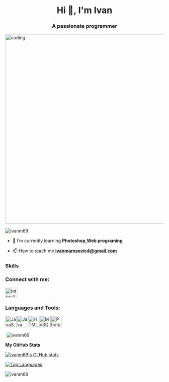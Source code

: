 <h1 align="center">Hi 👋, I'm Ivan</h1>
<h3 align="center">A passionate programmer</h3>
<img align="center" alt="coding" width="600" src="https://media4.giphy.com/media/qgQUggAC3Pfv687qPC/giphy.gif" >
<p align="left"> <img src="https://komarev.com/ghpvc/?username=ivanm69&label=Profile%20views&color=0e75b6&style=flat" alt="ivanm69" /> </p>


- 🌱 I’m currently learning **Photoshop,Web programing**

- 📫 How to reach me **ivanmarosevic4@gmail.com**
### Skills


<h3 align="left">Connect with me:</h3>
<p align="left">
<a href="https://www.linkedin.com/in/ivan-maro%C5%A1evi%C4%87-b23893169/" target="blank"><img align="center" src="https://raw.githubusercontent.com/rahuldkjain/github-profile-readme-generator/master/src/images/icons/Social/linked-in-alt.svg" alt="https://www.linkedin.com/in/ivan-maro%c5%a1evi%c4%87-b23893169/" height="30" width="40" /></a>
</p>

<h3 align="left">Languages and Tools:</h3>

<p align="left">
<a href="https://developer.mozilla.org/en-US/docs/Web/JavaScript" target="_blank" rel="noreferrer"><img src="https://raw.githubusercontent.com/danielcranney/readme-generator/main/public/icons/skills/javascript-colored.svg" width="36" height="36" alt="JavaScript" /></a><a href="https://www.oracle.com/java/" target="_blank" rel="noreferrer"><img src="https://raw.githubusercontent.com/danielcranney/readme-generator/main/public/icons/skills/java-colored.svg" width="36" height="36" alt="Java" /></a><a href="https://developer.mozilla.org/en-US/docs/Glossary/HTML5" target="_blank" rel="noreferrer"><img src="https://raw.githubusercontent.com/danielcranney/readme-generator/main/public/icons/skills/html5-colored.svg" width="36" height="36" alt="HTML5" /></a><a href="https://www.mysql.com/" target="_blank" rel="noreferrer"><img src="https://raw.githubusercontent.com/danielcranney/readme-generator/main/public/icons/skills/mysql-colored.svg" width="36" height="36" alt="MySQL" /></a><a href="https://www.adobe.com/uk/products/photoshop.html" target="_blank" rel="noreferrer"><img src="https://raw.githubusercontent.com/danielcranney/readme-generator/main/public/icons/skills/photoshop-colored.svg" width="36" height="36" alt="Photoshop" /></a>
</p>
<p>&nbsp;<img align="center" src="https://github-readme-stats.vercel.app/api?username=ivanm69&show_icons=true&locale=en" alt="ivanm69" /></p>
<b>My GitHub Stats</b>

<a href="http://www.github.com/ivanm69"><img src="https://github-readme-stats.vercel.app/api?username=ivanm69&show_icons=true&hide=&count_private=true&title_color=facc15&text_color=ffffff&icon_color=0891b2&bg_color=1c1917&hide_border=true&show_icons=true" alt="ivanm69's GitHub stats" /></a>

<a href="https://github.com/ivanm69" align="left"><img src="https://github-readme-stats.vercel.app/api/top-langs/?username=ivanm69&langs_count=10&title_color=facc15&text_color=ffffff&icon_color=0891b2&bg_color=1c1917&hide_border=true&locale=en&custom_title=Top%20%Languages" alt="Top Languages" /></a>
<p><img align="center" src="https://github-readme-streak-stats.herokuapp.com/?user=ivanm69&" alt="ivanm69" /></p>



